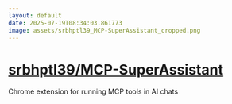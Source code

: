 ```yaml
---
layout: default
date: 2025-07-19T08:34:03.861773
image: assets/srbhptl39_MCP-SuperAssistant_cropped.png
---
```


# [srbhptl39/MCP-SuperAssistant](https://github.com/srbhptl39/MCP-SuperAssistant)

Chrome extension for running MCP tools in AI chats
